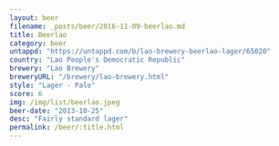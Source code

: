 ```yaml
---
layout: beer
filename: _posts/beer/2016-11-09-beerlao.md
title: Beerlao
category: beer
untappd: "https://untappd.com/b/lao-brewery-beerlao-lager/65020"
country: "Lao People's Democratic Republic"
brewery: "Lao Brewery"
breweryURL: "/brewery/lao-brewery.html"
style: "Lager - Pale"
score: 6
img: /img/list/beerlao.jpeg
beer-date: "2013-10-25"
desc: "Fairly standard lager"
permalink: /beer/:title.html
---
```

